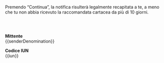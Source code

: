 Premendo “Continua”, la notifica risulterà legalmente recapitata a te, a meno che tu non abbia ricevuto la raccomandata cartacea da più di 10 giorni.

<br />
<br />

__Mittente__ <br />
{{senderDenomination}}

__Codice IUN__ <br />
{{iun}}